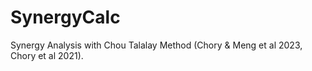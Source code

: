 # SynergyCalc
Synergy Analysis with Chou Talalay Method (Chory &amp; Meng et al 2023, Chory et al 2021).
